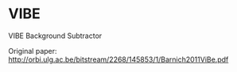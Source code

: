 VIBE
====

VIBE Background Subtractor

Original paper: http://orbi.ulg.ac.be/bitstream/2268/145853/1/Barnich2011ViBe.pdf